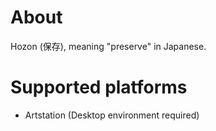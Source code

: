 # About

Hozon (保存), meaning "preserve" in Japanese.

# Supported platforms
- Artstation (Desktop environment required)